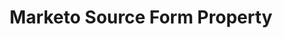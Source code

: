 ---
content-type: "api-form"
form-type: "source"
key: "source-form-properties-marketo-object"

title: "Marketo Source Form Property"
description: "{{ api.form-properties.source-forms.marketo.description }}"

deprecated:
  as-of: "June 26, 2018"
  use-instead: "[Marketo Bulk]({{ api.form-properties.source-forms.marketo-bulk.section }})"

object-attributes:
  - name: "client_id"
    type: "string"
    required: true
    description: "The user's Marketo client ID."

  - name: "client_secret"
    type: "string"
    required: true
    description: "The user's Marketo client secret."

  - name: "frequency_in_minutes"
    type: "string"
    required: true
    description: |
      {{ connect.common.attributes.frequency | replace: "[INTEGRATION]","Marketo" }}

  - name: "endpoint"
    type: "string"
    required: true
    description: "The user's Marketo REST endpoint URL. For example: `https://457-RFG-234.mktorest.com/rest`"

  - name: "identity"
    type: "string"
    required: true
    description: "The user's Marketo REST identity URL. For example: `https://457-RFG-234.mktorest.com/identity`"

  - name: "max_daily_calls"
    type: "string"
    required: false
    description: "The maximum number of daily API calls that Stitch may make to the Marketo API."

  - name: "start_date"
    type: "string"
    required: true
    description: |
      {{ connect.common.attributes.start-date replace: "[INTEGRATION]","Marketo" }}

examples: 
  - code: |
      {  
       "type":"platform.marketo",
       "properties":{
          "client_id":"<CLIENT_ID>",
          "client_secret":"<CLIENT_SECRET>",
          "frequency_in_minutes":"1440",
          "endpoint":"https://457-RFG-234.mktorest.com/rest",
          "identity":"https://457-RFG-234.mktorest.com/identity",
          "max_daily_calls":"8,000",
          "start_date":"2018-01-10T00:00:00Z"
        }
      }
---